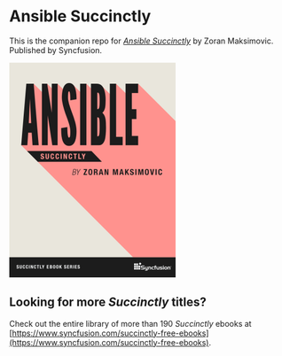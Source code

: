 # Ansible Succinctly

This is the companion repo for [*Ansible Succinctly*](https://www.syncfusion.com/succinctly-free-ebooks/ansible-succinctly) by Zoran Maksimovic. Published by Syncfusion.

[![cover](https://github.com/SyncfusionSuccinctlyE-Books/Ansible-Succinctly/blob/main/cover.png)](https://www.syncfusion.com/succinctly-free-ebooks)

## Looking for more _Succinctly_ titles?

Check out the entire library of more than 190 _Succinctly_ ebooks at [https://www.syncfusion.com/succinctly-free-ebooks](https://www.syncfusion.com/succinctly-free-ebooks).
